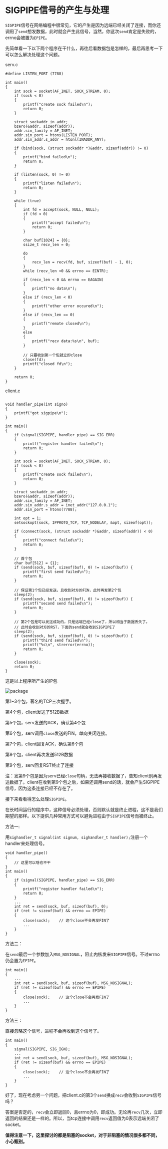 # SIGPIPE信号的产生与处理

`SIGPIPE`信号在网络编程中很常见，它的产生是因为远端已经关闭了连接，而你还调用了`send`想发数据，此时就会产生此信号，当然，你这次`send`肯定是失败的，errno会被置为`EPIPE`。


先简单看一下以下两个程序在干什么，再往后看数据包是怎样的，最后再思考一下可以怎么解决处理这个问题。

serv.c
```
#define LISTEN_PORT (7788)

int main()
{
    int sock = socket(AF_INET, SOCK_STREAM, 0);
    if (sock < 0)
    {
        printf("create sock failed\n");
        return 0;
    }

    struct sockaddr_in addr;
    bzero(&addr, sizeof(addr));
    addr.sin_family = AF_INET;
    addr.sin_port = htons(LISTEN_PORT);
    addr.sin_addr.s_addr = htonl(INADDR_ANY);

    if (bind(sock, (struct sockaddr *)&addr, sizeof(addr)) != 0)
    {
        printf("bind failed\n");
        return 0;
    }

    if (listen(sock, 0) != 0)
    {
        printf("listen failed\n");
        return 0;
    }

    while (true)
    {
        int fd = accept(sock, NULL, NULL);
        if (fd < 0)
        {
            printf("accept failed\n");
            return 0;
        }

        char buf[1024] = {0};
        ssize_t recv_len = 0;

        do
        {
            recv_len = recv(fd, buf, sizeof(buf) - 1, 0);
        }
        while (recv_len <0 && errno == EINTR);

        if (recv_len < 0 && errno == EAGAIN)
        {
            printf("no data\n");
        }
        else if (recv_len < 0)
        {
            printf("other error occured\n");
        }
        else if (recv_len == 0)
        {
            printf("remote closed\n");
        }
        else
        {
            printf("recv data:%s\n", buf);
        }

        // 只要收到第一个包就立即close
        close(fd);
        printf("closed fd\n");
    }

    return 0;
}

```



client.c
```

void handler_pipe(int signo)
{
    printf("got sigpipe\n");
}

int main()
{
    if (signal(SIGPIPE, handler_pipe) == SIG_ERR)
    {
        printf("register handler failed\n");
        return 0;
    }

    int sock = socket(AF_INET, SOCK_STREAM, 0);
    if (sock < 0)
    {
        printf("create sock failed\n");
        return 0;
    }

    struct sockaddr_in addr;
    bzero(&addr, sizeof(addr));
    addr.sin_family = AF_INET;
    addr.sin_addr.s_addr = inet_addr("127.0.0.1");
    addr.sin_port = htons(7788);

    int opt = 1;
    setsockopt(sock, IPPROTO_TCP, TCP_NODELAY, &opt, sizeof(opt));

    if (connect(sock, (struct sockaddr *)&addr, sizeof(addr)) < 0)
    {
        printf("connect failed\n");
        return 0;
    }

    // 首个包
    char buf[512] = {1};
    if (send(sock, buf, sizeof(buf), 0) != sizeof(buf)) {
        printf("first send failed\n");
        return 0;
    }

    // 保证第1个包已经发送，且收到对方的FIN，此时再发第2个包
    sleep(2);
    if (send(sock, buf, sizeof(buf), 0) != sizeof(buf)) {
        printf("second send failed\n");
        return 0;
    }

    // 第2个包是可以发送成功的，只是远端已经close了，所以相当于数据丢失了。
    // 此时会收到对方的RST，下面的send就会收到SIGPIPE了
    sleep(2);
    if (send(sock, buf, sizeof(buf), 0) != sizeof(buf)) {
        printf("third send failed\n");
        printf("%s\n", strerror(errno));
        return 0;
    }

    close(sock);
    return 0;
}
```

这是以上程序所产生的IP包

![package](https://raw.githubusercontent.com/xcw0754/tcp-trap/master/SIGPIPE/SIGPIPE_test.png)

第1~3个包，著名的TCP三次握手。

第4个包，client发送了512B数据

第5个包，serv发送的ACK，确认第4个包

第6个包，serv调用`close`发送的FIN，单向关闭连接。

第7个包，client回复ACK，确认第6个包

第8个包，client再次发送512B数据

第9个包，serv回复RST终止了连接

注：发第9个包是因为serv已经`close`句柄，无法再接收数据了，告知client别再发送数据了。client在收到第9个包之后，如果还调用send的话，就会产生SIGPIPE信号，因为这条连接已经不存在了。


接下来看看得怎么处理`SIGPIPE`。

在长时间运行的程序中，这种信号必须处理，否则默认就是终止进程，这不是我们期望的那样。以下提供几种常用方式可以避免进程由于`SIGPIPE`信号而被终止。

方法一:

用`sighandler_t signal(int signum, sighandler_t handler);`注册一个handler来处理信号。
```
void handler_pipe()
{
	// 这里可以啥也不干
}
int main()
{
    if (signal(SIGPIPE, handler_pipe) == SIG_ERR)
    {
        printf("register handler failed\n");
        return 0;
    }
    ...
    int ret = send(sock, buf, sizeof(buf), 0);
    if (ret != sizeof(buf) && errno == EPIPE)
    {
        close(sock);	// 这个close不会再发FIN了
        ...
    }
}
```

方法二：

在`send`最后一个参数加入`MSG_NOSIGNAL`，阻止内核发来`SIGPIPE`信号。不过errno仍会置为`EPIPE`。
```
int main()
{
    ...
    int ret = send(sock, buf, sizeof(buf), MSG_NOSIGNAL);
    if (ret != sizeof(buf) && errno == EPIPE)
    {
        close(sock);	// 这个close不会再发FIN了
        ...
    }
}
```

方法三：

直接忽略这个信号，进程不会再收到这个信号了。
```
int main()
{
	signal(SIGPIPE, SIG_IGN);
    ...
    int ret = send(sock, buf, sizeof(buf), MSG_NOSIGNAL);
    if (ret != sizeof(buf) && errno == EPIPE)
    {
        close(sock);	// 这个close不会再发FIN了
        ...
    }
}
```




好了，现在考虑另一个问题，把client.c的第3个`send`换成`recv`会收到`SIGPIPE`信号吗？

答案是否定的，`recv`会立即返回0，且errno为0，即成功。无论再`recv`几次，立即返回的结果还是一样的。所以，当tcp连接中调用`recv`返回值为0表示远端关闭了socket。


**值得注意一下，这里探讨的都是阻塞的socket，对于非阻塞的情况很多都不同，小心甄别。**
